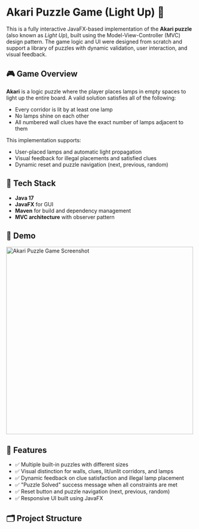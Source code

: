 # Akari Puzzle Game (Light Up) 🔆

This is a fully interactive JavaFX-based implementation of the **Akari puzzle** (also known as *Light Up*), built using the Model-View-Controller (MVC) design pattern. The game logic and UI were designed from scratch and support a library of puzzles with dynamic validation, user interaction, and visual feedback.

## 🎮 Game Overview

**Akari** is a logic puzzle where the player places lamps in empty spaces to light up the entire board. A valid solution satisfies all of the following:
- Every corridor is lit by at least one lamp
- No lamps shine on each other
- All numbered wall clues have the exact number of lamps adjacent to them

This implementation supports:
- User-placed lamps and automatic light propagation
- Visual feedback for illegal placements and satisfied clues
- Dynamic reset and puzzle navigation (next, previous, random)

## 🧱 Tech Stack

- **Java 17**
- **JavaFX** for GUI
- **Maven** for build and dependency management
- **MVC architecture** with observer pattern

## 📸 Demo

<img src="screenshot.png" width="500" alt="Akari Puzzle Game Screenshot" />

## 🚀 Features

- ✅ Multiple built-in puzzles with different sizes
- ✅ Visual distinction for walls, clues, lit/unlit corridors, and lamps
- ✅ Dynamic feedback on clue satisfaction and illegal lamp placement
- ✅ "Puzzle Solved" success message when all constraints are met
- ✅ Reset button and puzzle navigation (next, previous, random)
- ✅ Responsive UI built using JavaFX

## 🗂 Project Structure


